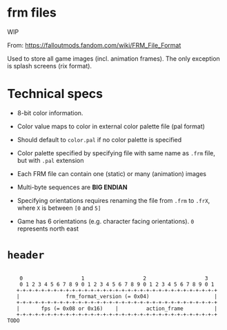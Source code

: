 # frm files

WIP

From: https://falloutmods.fandom.com/wiki/FRM_File_Format

Used to store all game images (incl. animation frames). The only exception is splash screens (rix format).

# Technical specs

- 8-bit color information.
- Color value maps to color in external color palette file (pal format)
- Should default to `color.pal` if no color palette is specified
- Color palette specified by specifying file with same name as `.frm` file, but with `.pal` extension
- Each FRM file can contain one (static) or many (animation) images
- Multi-byte sequences are **BIG ENDIAN**

- Specifying orientations requires renaming the file from `.frm` to `.frX`, where `X` is between `[0` and `5]`
- Game has 6 orientations (e.g. character facing orientations). `0` represents north east

# `header`

```text

    0                   1                   2                   3
    0 1 2 3 4 5 6 7 8 9 0 1 2 3 4 5 6 7 8 9 0 1 2 3 4 5 6 7 8 9 0 1
   +-+-+-+-+-+-+-+-+-+-+-+-+-+-+-+-+-+-+-+-+-+-+-+-+-+-+-+-+-+-+-+-+
   |               frm_format_version (= 0x04)                     |
   +-+-+-+-+-+-+-+-+-+-+-+-+-+-+-+-+-+-+-+-+-+-+-+-+-+-+-+-+-+-+-+-+
   |       fps (= 0x08 or 0x16)    |         action_frame          |
   +-+-+-+-+-+-+-+-+-+-+-+-+-+-+-+-+-+-+-+-+-+-+-+-+-+-+-+-+-+-+-+-+
TODO

```

